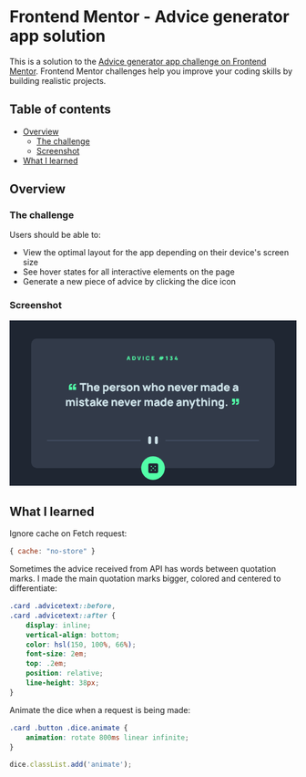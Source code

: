 # Frontend Mentor - Advice generator app solution

This is a solution to the [Advice generator app challenge on Frontend Mentor](https://www.frontendmentor.io/challenges/advice-generator-app-QdUG-13db). Frontend Mentor challenges help you improve your coding skills by building realistic projects.

## Table of contents

- [Overview](#overview)
  - [The challenge](#the-challenge)
  - [Screenshot](#screenshot)
- [What I learned](#what-i-learned)

## Overview

### The challenge

Users should be able to:

- View the optimal layout for the app depending on their device's screen size
- See hover states for all interactive elements on the page
- Generate a new piece of advice by clicking the dice icon

### Screenshot

![](./src/images/screenshot.png)

## What I learned

Ignore cache on Fetch request:
```js
{ cache: "no-store" }
```

Sometimes the advice received from API has words between quotation marks. I made the main quotation marks bigger, colored and centered to differentiate:
```css
.card .advicetext::before,
.card .advicetext::after {
    display: inline;
    vertical-align: bottom;
    color: hsl(150, 100%, 66%);
    font-size: 2em;
    top: .2em;
    position: relative;
    line-height: 38px;
}
```
Animate the dice when a request is being made:
```css
.card .button .dice.animate {
    animation: rotate 800ms linear infinite;
}
```
```js
dice.classList.add('animate');
```